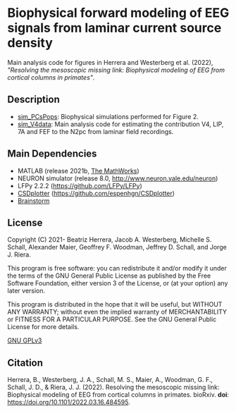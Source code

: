# Biophysical forward modeling of EEG signals from laminar current source density

Main analysis code for figures in Herrera and Westerberg et al. (2022), *"Resolving the mesoscopic missing link: Biophysical modeling of EEG from cortical columns in primates"*.

## Description
- [sim_PCsPops](sim_PCsPops): Biophysical simulations performed for Figure 2. 
- [sim_V4data](sim_V4data): Main analysis code for estimating the contribution V4, LIP, 7A and FEF to the N2pc from laminar field recordings.

## Main Dependencies
- MATLAB (release 2021b, [The MathWorks](https://www.mathworks.com/?s_tid=gn_logo))
- NEURON simulator (release 8.0, http://www.neuron.yale.edu/neuron)
- LFPy 2.2.2 (https://github.com/LFPy/LFPy)
- [CSDplotter](matlab_ana_scripts/functions/CSDplotter-0.1.1) (https://github.com/espenhgn/CSDplotter)
- [Brainstorm](https://neuroimage.usc.edu/brainstorm/Introduction)

## License
Copyright (C) 2021- Beatriz Herrera, Jacob A. Westerberg, Michelle S. Schall, Alexander Maier, Geoffrey F. Woodman, Jeffrey D. Schall, and Jorge J. Riera.

This program is free software: you can redistribute it and/or modify it under the terms of the GNU General Public License as published by the Free Software Foundation, either version 3 of the License, or (at your option) any later version.

This program is distributed in the hope that it will be useful, but WITHOUT ANY WARRANTY; without even the implied warranty of MERCHANTABILITY or FITNESS FOR A PARTICULAR PURPOSE. See the GNU General Public License for more details.

[GNU GPLv3](https://choosealicense.com/licenses/gpl-3.0/)

## Citation
Herrera, B., Westerberg, J. A., Schall, M. S., Maier, A., Woodman, G. F., Schall, J. D., & Riera, J. J. (2022). Resolving the mesoscopic missing link: Biophysical modeling of EEG from cortical columns in primates. bioRxiv. **doi**: https://doi.org/10.1101/2022.03.16.484595.
